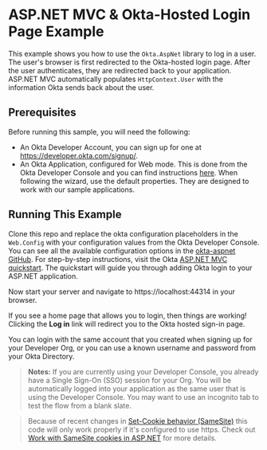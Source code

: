 # ASP.NET MVC & Okta-Hosted Login Page Example

This example shows you how to use the `Okta.AspNet` library to log in a user. The user's browser is first redirected to the Okta-hosted login page. After the user authenticates, they are redirected back to your application. ASP.NET MVC automatically populates `HttpContext.User` with the information Okta sends back about the user.


## Prerequisites

Before running this sample, you will need the following:

* An Okta Developer Account, you can sign up for one at https://developer.okta.com/signup/.
* An Okta Application, configured for Web mode. This is done from the Okta Developer Console and you can find instructions [here][OIDC Web Application Setup Instructions].  When following the wizard, use the default properties.  They are designed to work with our sample applications.


## Running This Example

Clone this repo and replace the okta configuration placeholders in the `Web.Config` with your configuration values from the Okta Developer Console. 
You can see all the available configuration options in the [okta-aspnet GitHub](https://github.com/okta/okta-aspnet/blob/master/README.md).
For step-by-step instructions, visit the Okta [ASP.NET MVC quickstart]. The quickstart will guide you through adding Okta login to your ASP.NET application.

Now start your server and navigate to https://localhost:44314 in your browser. 

If you see a home page that allows you to login, then things are working!  Clicking the **Log in** link will redirect you to the Okta hosted sign-in page.

You can login with the same account that you created when signing up for your Developer Org, or you can use a known username and password from your Okta Directory.

> **Notes:** If you are currently using your Developer Console, you already have a Single Sign-On (SSO) session for your Org.  You will be automatically logged into your application as the same user that is using the Developer Console.  You may want to use an incognito tab to test the flow from a blank slate.

> Because of recent changes in [Set-Cookie behavior (SameSite)](https://web.dev/samesite-cookies-explained) this code will only work properly if it's configured to use https. Check out [Work with SameSite cookies in ASP.NET](https://docs.microsoft.com/en-us/aspnet/samesite/system-web-samesite) for more details.


[OIDC Middleware Library]: https://github.com/okta/okta-aspnet
[Authorization Code Flow]: https://developer.okta.com/authentication-guide/implementing-authentication/auth-code
[OIDC Web Application Setup Instructions]: https://developer.okta.com/authentication-guide/implementing-authentication/auth-code#1-setting-up-your-application
[ASP.NET MVC quickstart]:https://developer.okta.com/quickstart/#/okta-sign-in-page/dotnet/aspnet4